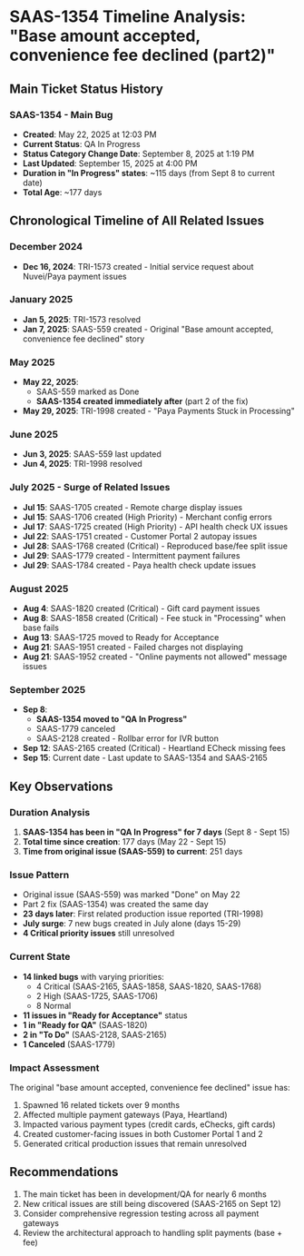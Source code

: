 # SAAS-1354 Timeline Analysis: "Base amount accepted, convenience fee declined (part2)"

## Main Ticket Status History

### SAAS-1354 - Main Bug
- **Created**: May 22, 2025 at 12:03 PM
- **Current Status**: QA In Progress
- **Status Category Change Date**: September 8, 2025 at 1:19 PM
- **Last Updated**: September 15, 2025 at 4:00 PM
- **Duration in "In Progress" states**: ~115 days (from Sept 8 to current date)
- **Total Age**: ~177 days

## Chronological Timeline of All Related Issues

### December 2024
- **Dec 16, 2024**: TRI-1573 created - Initial service request about Nuvei/Paya payment issues

### January 2025
- **Jan 5, 2025**: TRI-1573 resolved
- **Jan 7, 2025**: SAAS-559 created - Original "Base amount accepted, convenience fee declined" story

### May 2025
- **May 22, 2025**: 
  - SAAS-559 marked as Done
  - **SAAS-1354 created immediately after** (part 2 of the fix)
- **May 29, 2025**: TRI-1998 created - "Paya Payments Stuck in Processing"

### June 2025
- **Jun 3, 2025**: SAAS-559 last updated
- **Jun 4, 2025**: TRI-1998 resolved

### July 2025 - Surge of Related Issues
- **Jul 15**: SAAS-1705 created - Remote charge display issues
- **Jul 15**: SAAS-1706 created (High Priority) - Merchant config errors
- **Jul 17**: SAAS-1725 created (High Priority) - API health check UX issues
- **Jul 22**: SAAS-1751 created - Customer Portal 2 autopay issues
- **Jul 28**: SAAS-1768 created (Critical) - Reproduced base/fee split issue
- **Jul 29**: SAAS-1779 created - Intermittent payment failures
- **Jul 29**: SAAS-1784 created - Paya health check update issues

### August 2025
- **Aug 4**: SAAS-1820 created (Critical) - Gift card payment issues
- **Aug 8**: SAAS-1858 created (Critical) - Fee stuck in "Processing" when base fails
- **Aug 13**: SAAS-1725 moved to Ready for Acceptance
- **Aug 21**: SAAS-1951 created - Failed charges not displaying
- **Aug 21**: SAAS-1952 created - "Online payments not allowed" message issues

### September 2025
- **Sep 8**: 
  - **SAAS-1354 moved to "QA In Progress"** 
  - SAAS-1779 canceled
  - SAAS-2128 created - Rollbar error for IVR button
- **Sep 12**: SAAS-2165 created (Critical) - Heartland ECheck missing fees
- **Sep 15**: Current date - Last update to SAAS-1354 and SAAS-2165

## Key Observations

### Duration Analysis
1. **SAAS-1354 has been in "QA In Progress" for 7 days** (Sept 8 - Sept 15)
2. **Total time since creation**: 177 days (May 22 - Sept 15)
3. **Time from original issue (SAAS-559) to current**: 251 days

### Issue Pattern
- Original issue (SAAS-559) was marked "Done" on May 22
- Part 2 fix (SAAS-1354) was created the same day
- **23 days later**: First related production issue reported (TRI-1998)
- **July surge**: 7 new bugs created in July alone (days 15-29)
- **4 Critical priority issues** still unresolved

### Current State
- **14 linked bugs** with varying priorities:
  - 4 Critical (SAAS-2165, SAAS-1858, SAAS-1820, SAAS-1768)
  - 2 High (SAAS-1725, SAAS-1706)
  - 8 Normal
- **11 issues in "Ready for Acceptance"** status
- **1 in "Ready for QA"** (SAAS-1820)
- **2 in "To Do"** (SAAS-2128, SAAS-2165)
- **1 Canceled** (SAAS-1779)

### Impact Assessment
The original "base amount accepted, convenience fee declined" issue has:
1. Spawned 16 related tickets over 9 months
2. Affected multiple payment gateways (Paya, Heartland)
3. Impacted various payment types (credit cards, eChecks, gift cards)
4. Created customer-facing issues in both Customer Portal 1 and 2
5. Generated critical production issues that remain unresolved

## Recommendations
1. The main ticket has been in development/QA for nearly 6 months
2. New critical issues are still being discovered (SAAS-2165 on Sept 12)
3. Consider comprehensive regression testing across all payment gateways
4. Review the architectural approach to handling split payments (base + fee)